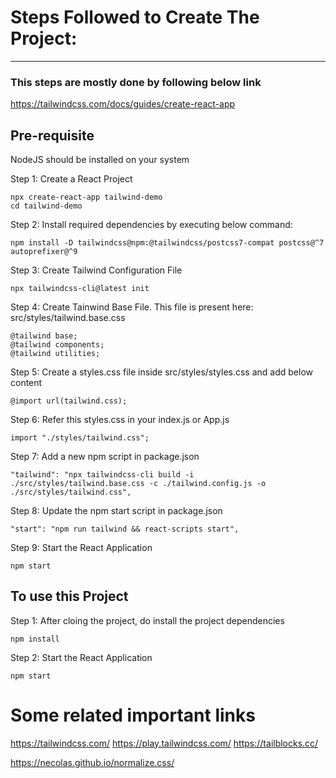 # Steps Followed to Create The Project:
----------------------------------------

### This steps are mostly done by following below link
https://tailwindcss.com/docs/guides/create-react-app

## Pre-requisite
NodeJS should be installed on your system

Step 1: Create a React Project
```
npx create-react-app tailwind-demo
cd tailwind-demo
```

Step 2: Install required dependencies by executing below command:
```
npm install -D tailwindcss@npm:@tailwindcss/postcss7-compat postcss@^7 autoprefixer@^9
```

Step 3: Create Tailwind Configuration File
```
npx tailwindcss-cli@latest init
```

Step 4: Create Tainwind Base File. This file is present here: src/styles/tailwind.base.css
```
@tailwind base;
@tailwind components;
@tailwind utilities;
```

Step 5: Create a styles.css file inside src/styles/styles.css and add below content
```
@import url(tailwind.css);
```

Step 6: Refer this styles.css in your index.js or App.js
```
import "./styles/tailwind.css";
```

Step 7: Add a new npm script in package.json
```
"tailwind": "npx tailwindcss-cli build -i ./src/styles/tailwind.base.css -c ./tailwind.config.js -o ./src/styles/tailwind.css",
```

Step 8: Update the npm start script in package.json
```
"start": "npm run tailwind && react-scripts start",
```

Step 9: Start the React Application
```
npm start
```

## To use this Project

Step 1: After cloing the project, do install the project dependencies
```
npm install
```

Step 2: Start the React Application
```
npm start
```


# Some related important links
https://tailwindcss.com/
https://play.tailwindcss.com/
https://tailblocks.cc/

https://necolas.github.io/normalize.css/
